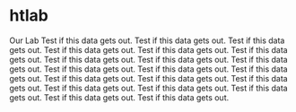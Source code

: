 # htlab
Our Lab
Test if this data gets out.
Test if this data gets out.
Test if this data gets out.
Test if this data gets out.
Test if this data gets out.
Test if this data gets out.
Test if this data gets out.
Test if this data gets out.
Test if this data gets out.
Test if this data gets out.
Test if this data gets out.
Test if this data gets out.
Test if this data gets out.
Test if this data gets out.
Test if this data gets out.
Test if this data gets out.
Test if this data gets out.
Test if this data gets out.
Test if this data gets out.
Test if this data gets out.
